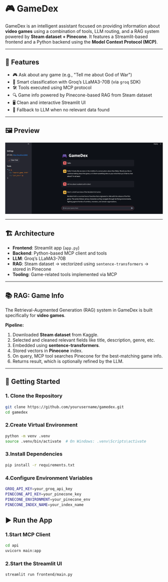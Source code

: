 # 🎮 GameDex

GameDex is an intelligent assistant focused on providing information about **video games** using a combination of tools, LLM routing, and a RAG system powered by **Steam dataset + Pinecone**. It features a Streamlit-based frontend and a Python backend using the **Model Context Protocol (MCP)**.

---

## 🔧 Features

- 🎮 Ask about any game (e.g., "Tell me about God of War")
- 🤖 Smart classification with Groq’s LLaMA3-70B (via `groq` SDK)
- 🛠️ Tools executed using MCP protocol
- 🔍 Game info powered by Pinecone-based RAG from Steam dataset
- 🖥️ Clean and interactive Streamlit UI
- 🧠 Fallback to LLM when no relevant data found

---

## 🖼️ Preview

<p align="center">
  <img src="Assets/screenshot.png" width="700" alt="GameDex UI Screenshot">
</p>

---

## 🏗️ Architecture

- **Frontend**: Streamlit app (`app.py`)
- **Backend**: Python-based MCP client and tools
- **LLM**: Groq’s LLaMA3-70B
- **RAG**: Steam dataset → vectorized using `sentence-transformers` → stored in Pinecone
- **Tooling**: Game-related tools implemented via MCP

---

## 📚 RAG: Game Info

The Retrieval-Augmented Generation (RAG) system in GameDex is built specifically for **video games**.

**Pipeline:**

1. Downloaded **Steam dataset** from Kaggle.
2. Selected and cleaned relevant fields like title, description, genre, etc.
3. Embedded using **sentence-transformers**.
4. Stored vectors in **Pinecone** index.
5. On query, MCP tool searches Pinecone for the best-matching game info.
6. Returns result, which is optionally refined by the LLM.

---

## 🚀 Getting Started

### 1. Clone the Repository

```bash
git clone https://github.com/yourusername/gamedex.git
cd gamedex
```

### 2.Create Virtual Environment
```bash
python -m venv .venv
source .venv/bin/activate  # On Windows: .venv\Scripts\activate
```

### 3.Install Dependencies
```bash
pip install -r requirements.txt
```

### 4.Configure Environment Variables
```bash
GROQ_API_KEY=your_groq_api_key
PINECONE_API_KEY=your_pinecone_key
PINECONE_ENVIRONMENT=your_pinecone_env
PINECONE_INDEX_NAME=your_index_name
```

## ▶️ Run the App

### 1.Start MCP Client
```bash
cd api
uvicorn main:app
```

### 2.Start the Streamlit UI
```bash
streamlit run frontend/main.py
```
